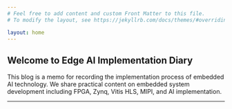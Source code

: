 ```yaml
---
# Feel free to add content and custom Front Matter to this file.
# To modify the layout, see https://jekyllrb.com/docs/themes/#overriding-theme-defaults

layout: home
---
```


## Welcome to Edge AI Implementation Diary

This blog is a memo for recording the implementation process of embedded AI technology. We share practical content on embedded system development including FPGA, Zynq, Vitis HLS, MIPI, and AI implementation.

---


